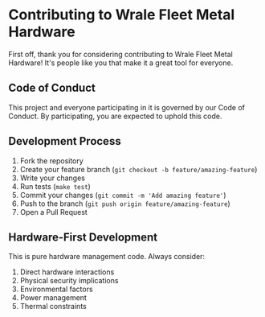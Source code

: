 # Contributing to Wrale Fleet Metal Hardware

First off, thank you for considering contributing to Wrale Fleet Metal Hardware! It's people like you that make it a great tool for everyone.

## Code of Conduct

This project and everyone participating in it is governed by our Code of Conduct. By participating, you are expected to uphold this code.

## Development Process

1. Fork the repository
2. Create your feature branch (`git checkout -b feature/amazing-feature`)
3. Write your changes
4. Run tests (`make test`)
5. Commit your changes (`git commit -m 'Add amazing feature'`)
6. Push to the branch (`git push origin feature/amazing-feature`)
7. Open a Pull Request

## Hardware-First Development

This is pure hardware management code. Always consider:

1. Direct hardware interactions
2. Physical security implications
3. Environmental factors
4. Power management
5. Thermal constraints